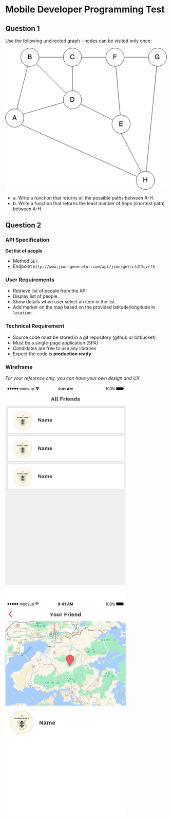 # Mobile Developer Programming Test


## Question 1

Use the following undirected graph ­- nodes can be visited only once:

![List](assets/web/graph.png)

- a. Write a function that returns all the possible paths between A­-H.
- b. Write a function that returns the least number of hops (shortest path) between A­-H.


## Question 2

### API Specification
**Get list of people**
  * Method
    `GET`
  * Endpoint
    `http://www.json-generator.com/api/json/get/cfdlYqzrfS`

### User Requirements
- Retrieve list of people from the API
- Display list of people.
- Show details when user select an item in the list.
- Add marker on the map based on the provided latitude/longitude in `location`. 


### Technical Requirement
- Source code must be stored in a git repository (github or bitbucket)
- Must be a single-page application (SPA)
- Candidates are free to use any libraries
- Expect the code is **production ready**


### Wireframe
*For your reference only, you can have your own design and UX*


![List](assets/mobile/list.png)
![Map](assets/mobile/map.png)
